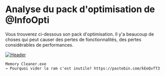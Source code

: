 # Analyse du pack d'optimisation de @InfoOpti
Vous trouverez ci-dessous son pack d'optimisation. Il y'a beaucoup de choses qui peut causer des pertes de fonctionnalités, des pertes considérables de performances.

[![Header](https://pbs.twimg.com/media/E4vIf_9WEAoaLxE?format=png&name=900x900 "Header")](https://pbs.twimg.com/media/E4vIf_9WEAoaLxE?format=png&name=900x900)

```
Memory Cleaner.exe
→ Pourquoi vider la ram c'est inutile? https://pastebin.com/kEeQvfT3
```

